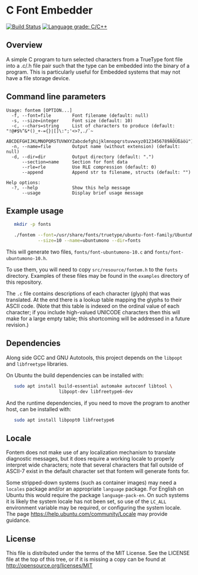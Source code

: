 C Font Embedder
===============

[![Build Status](https://travis-ci.org/chrisy/fontem.svg?branch=master)](https://travis-ci.org/chrisy/fontem) [![Language grade: C/C++](https://img.shields.io/lgtm/grade/cpp/g/chrisy/fontem.svg?logo=lgtm&logoWidth=18)](https://lgtm.com/projects/g/chrisy/fontem/context:cpp)

Overview
--------

A simple C program to turn selected characters from a TrueType font file into
a .c/.h file pair such that the type can be embedded into the binary of a
program. This is particularly useful for Embedded systems that may not have a
file storage device.


Command line parameters
-----------------------

```
Usage: fontem [OPTION...]
  -f, --font=file        Font filename (default: null)
  -s, --size=integer     Font size (default: 10)
  -c, --chars=string     List of characters to produce (default: "!@#$%^&*()_+-={}|[]\:";'<>?,./`~
                         ABCDEFGHIJKLMNOPQRSTUVWXYZabcdefghijklmnopqrstuvwxyz0123456789ÄÖÜßäöü")
  -n, --name=file        Output name (without extension) (default: null)
  -d, --dir=dir          Output directory (default: ".")
      --section=name     Section for font data
      --rle=rle          Use RLE compression (default: 0)
      --append           Append str to filename, structs (default: "")

Help options:
  -?, --help             Show this help message
      --usage            Display brief usage message
```


Example usage
-------------

```bash
   mkdir -p fonts

   ./fontem --font=/usr/share/fonts/truetype/ubuntu-font-family/UbuntuMono-B.ttf \
            --size=10 --name=ubuntumono --dir=fonts
```

This will generate two files, `fonts/font-ubuntumono-10.c` and
`fonts/font-ubuntumono-10.h`.

To use them, you will need to copy `src/resource/fontem.h` to the `fonts`
directory. Examples of these files may be found in the `examples` directory of
this repository.

The `.c` file contains descriptions of each character (glyph) that was
translated. At the end there is a lookup table mapping the glyphs to their
ASCII code. (Note that this table is indexed on the ordinal value of each
character; if you include high-valued UNICODE characters then this will make
for a large empty table; this shortcoming will be addressed in a future
revision.)


Dependencies
------------

Along side GCC and GNU Autotools, this project depends on the `libpopt` and
`libfreetype` libraries.

On Ubuntu the build dependencies can be installed with:

```bash
   sudo apt install build-essential automake autoconf libtool \
                    libpopt-dev libfreetype6-dev
```

And the runtime dependencies, if you need to move the program to another host,
can be installed with:

```bash
   sudo apt install libpopt0 libfreetype6
```


Locale
------

Fontem does not make use of any localization mechanism to translate diagnostic
messages, but it does require a working locale to properly interpret wide
characters; note that several characters that fall outside of ASCII-7 exist in
the default character set that fontem will generate fonts for.

Some stripped-down systems (such as container images) may need a  `locales`
package and/or an appropriate `language` package. For English on Ubuntu this
would require the package `language-pack-en`. On such systems it is likely the
system locale has not been set, so use of the `LC_ALL` environment variable
may be required, or configuring the system locale. The page
https://help.ubuntu.com/community/Locale may provide guidance.


License
-------

This file is distributed under the terms of the MIT License. See the LICENSE
file at the top of this tree, or if it is missing a copy can be found at
http://opensource.org/licenses/MIT
